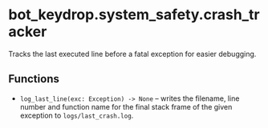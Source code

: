 # bot_keydrop.system_safety.crash_tracker

Tracks the last executed line before a fatal exception for easier debugging.

## Functions

- `log_last_line(exc: Exception) -> None` – writes the filename, line number and function name for the final stack frame of the given exception to `logs/last_crash.log`.
